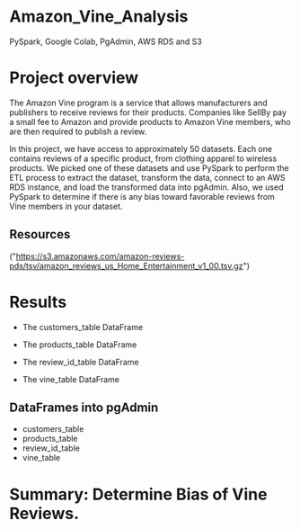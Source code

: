 # Amazon_Vine_Analysis
 PySpark, Google Colab, PgAdmin, AWS RDS and S3

# Project overview
The Amazon Vine program is a service that allows manufacturers and publishers to receive reviews for their products. Companies like SellBy pay a small fee to Amazon and provide products to Amazon Vine members, who are then required to publish a review.

In this project, we have access to approximately 50 datasets. Each one contains reviews of a specific product, from clothing apparel to wireless products. We picked one of these datasets and use PySpark to perform the ETL process to extract the dataset, transform the data, connect to an AWS RDS instance, and load the transformed data into pgAdmin. Also, we used PySpark to determine if there is any bias toward favorable reviews from Vine members in your dataset. 

## Resources
("https://s3.amazonaws.com/amazon-reviews-pds/tsv/amazon_reviews_us_Home_Entertainment_v1_00.tsv.gz")

# Results

- The customers_table DataFrame

- The products_table DataFrame

- The review_id_table DataFrame

- The vine_table DataFrame

## DataFrames into pgAdmin

- customers_table
- products_table
- review_id_table
- vine_table

# Summary: Determine Bias of Vine Reviews.